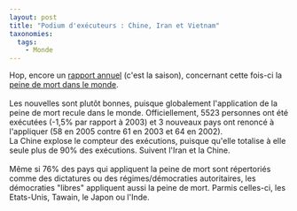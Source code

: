 ```yaml
---
layout: post
title: "Podium d'exécuteurs : Chine, Iran et Vietnam"
taxonomies: 
  tags: 
    - Monde
---
```

Hop, encore un <a href="http://www.handsoffcain.org/bancadati/index.php?tipotema=arg&amp;idtema=6000633">rapport annuel</a> (c'est la saison), concernant cette fois-ci la <a href="http://www.revoltes.org/">peine de mort dans le monde</a>.<br />
<br />
Les nouvelles sont plutôt bonnes, puisque globalement l'application de la peine de mort recule dans le monde. Officiellement, 5523 personnes ont été exécutées (-1,5% par rapport à 2003) et 3 nouveaux pays ont renoncé à l'appliquer (58 en 2005 contre 61 en 2003 et 64 en 2002).<br />
La Chine explose le compteur des exécutions, puisque qu'elle totalise à elle seule plus de 90% des exécutions. Suivent l'Iran et la Chine.<br />
<br />
Même si 76% des pays qui appliquent la peine de mort sont répertoriés comme des dictatures ou des régimes/démocraties autoritaires, les démocraties "libres" appliquent aussi la peine de mort. Parmis celles-ci, les Etats-Unis, Tawain, le Japon ou l'Inde.
